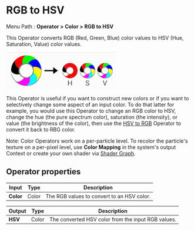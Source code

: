 # RGB to HSV

Menu Path : **Operator > Color > RGB to HSV**

This Operator converts RGB (Red, Green, Blue) color values to HSV (Hue, Saturation, Value) color values.

![](Images/Operator-ColourHSV.gif)

This Operator is useful if you want to construct new colors or if you want to selectively change some aspect of an input color. To do that latter for example, you would use this Operator to change an RGB color to HSV, change the hue (the pure spectrum color), saturation (the intensity), or value (the brightness of the color), then use the [HSV to RGB](Operator-HSVToRGB.md) Operator to convert it back to RBG color.

Note: Color Operators work on a per-particle level. To recolor the particle's texture on a per-pixel level, use **Color Mapping** in the system's output Context or create your own shader via [Shader Graph](https://docs.unity3d.com/Packages/com.unity.shadergraph@latest/index.html).

## Operator properties

| **Input** | **Type** | **Description**                            |
| --------- | -------- | ------------------------------------------ |
| **Color** | Color    | The RGB values to convert to an HSV color. |

| **Output** | **Type** | **Description**                                    |
| ---------- | -------- | -------------------------------------------------- |
| **HSV**    | Color    | The converted HSV color from the input RGB values. |
